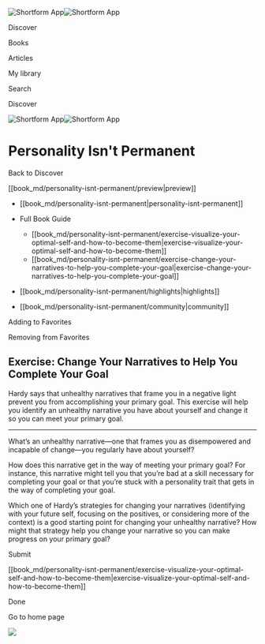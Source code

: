 ![Shortform App](/img/logo.36a2399e.svg)![Shortform App](/img/logo-dark.70c1b072.svg)

Discover

Books

Articles

My library

Search

Discover

![Shortform App](/img/logo.36a2399e.svg)![Shortform App](/img/logo-dark.70c1b072.svg)

# Personality Isn't Permanent

Back to Discover

[[book_md/personality-isnt-permanent/preview|preview]]

  * [[book_md/personality-isnt-permanent|personality-isnt-permanent]]
  * Full Book Guide

    * [[book_md/personality-isnt-permanent/exercise-visualize-your-optimal-self-and-how-to-become-them|exercise-visualize-your-optimal-self-and-how-to-become-them]]
    * [[book_md/personality-isnt-permanent/exercise-change-your-narratives-to-help-you-complete-your-goal|exercise-change-your-narratives-to-help-you-complete-your-goal]]
  * [[book_md/personality-isnt-permanent/highlights|highlights]]
  * [[book_md/personality-isnt-permanent/community|community]]



Adding to Favorites 

Removing from Favorites 

## Exercise: Change Your Narratives to Help You Complete Your Goal

Hardy says that unhealthy narratives that frame you in a negative light prevent you from accomplishing your primary goal. This exercise will help you identify an unhealthy narrative you have about yourself and change it so you can meet your primary goal.

* * *

What’s an unhealthy narrative—one that frames you as disempowered and incapable of change—you regularly have about yourself?

How does this narrative get in the way of meeting your primary goal? For instance, this narrative might tell you that you’re bad at a skill necessary for completing your goal or that you’re stuck with a personality trait that gets in the way of completing your goal.

Which one of Hardy’s strategies for changing your narratives (identifying with your future self, focusing on the positives, or considering more of the context) is a good starting point for changing your unhealthy narrative? How might that strategy help you change your narrative so you can make progress on your primary goal?

Submit 

[[book_md/personality-isnt-permanent/exercise-visualize-your-optimal-self-and-how-to-become-them|exercise-visualize-your-optimal-self-and-how-to-become-them]]

Done

Go to home page 

![](https://bat.bing.com/action/0?ti=56018282&Ver=2&mid=76e2c345-7ca1-4619-859e-d14fe9d3093c&sid=f30c5e70639211ee87d33f0876d93783&vid=f30c9700639211eeb3a75d830392c94f&vids=0&msclkid=N&pi=0&lg=en-US&sw=800&sh=600&sc=24&nwd=1&tl=Shortform%20%7C%20Personality%20Isn't%20Permanent&p=https%3A%2F%2Fwww.shortform.com%2Fapp%2Fbook%2Fpersonality-isnt-permanent%2Fexercise-change-your-narratives-to-help-you-complete-your-goal&r=&lt=450&evt=pageLoad&sv=1&rn=957283)
